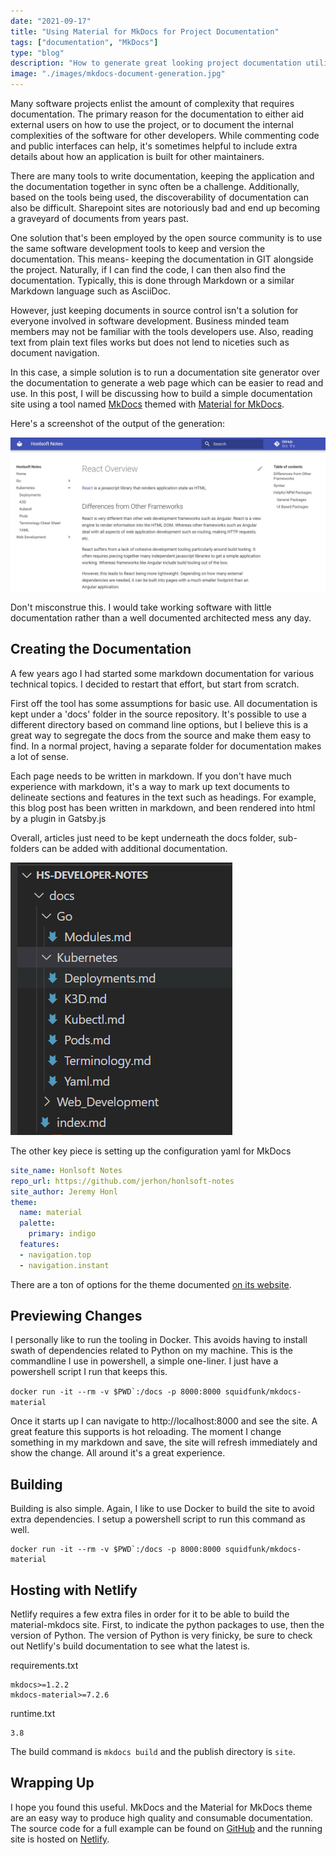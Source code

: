 ```yaml
---
date: "2021-09-17"
title: "Using Material for MkDocs for Project Documentation"
tags: ["documentation", "MkDocs"]
type: "blog"
description: "How to generate great looking project documentation utilizing Material for MkDocs."
image: "./images/mkdocs-document-generation.jpg"
---
```


Many software projects enlist the amount of complexity that requires documentation.
The primary reason for the documentation to either aid external users on how to use the project, or to document the internal complexities of the software for other developers.
While commenting code and public interfaces can help, it's sometimes helpful to include extra details about how an application is built for other maintainers.

There are many tools to write documentation, keeping the application and the documentation together in sync often be a challenge.
Additionally, based on the tools being used, the discoverability of documentation can also be difficult.
Sharepoint sites are notoriously bad and end up becoming a graveyard of documents from years past.

One solution that's been employed by the open source community is to use the same software development tools to keep and version the documentation.
This means- keeping the documentation in GIT alongside the project.
Naturally, if I can find the code, I can then also find the documentation.
Typically, this is done through Markdown or a similar Markdown language such as AsciiDoc.

However, just keeping documents in source control isn't a solution for everyone involved in software development.
Business minded team members may not be familiar with the tools developers use.
Also, reading text from plain text files works but does not lend to niceties such as document navigation.

In this case, a simple solution is to run a documentation site generator over the documentation to generate a web page which can be easier to read and use.
In this post, I will be discussing how to build a simple documentation site using a tool named [MkDocs](https://www.mkdocs.org/) themed with [Material for MkDocs](https://squidfunk.github.io/mkdocs-material/).

Here's a screenshot of the output of the generation:

![Generated Notes](./images/mkdocs-document-generation.jpg)

Don't misconstrue this.
I would take working software with little documentation rather than a well documented architected mess any day.

## Creating the Documentation

A few years ago I had started some markdown documentation for various technical topics.
I decided to restart that effort, but start from scratch.

First off the tool has some assumptions for basic use.
All documentation is kept under a 'docs' folder in the source repository.
It's possible to use a different directory based on command line options, but I believe this is a great way to segregate the docs from the source and make them easy to find.
In a normal project, having a separate folder for documentation makes a lot of sense.

Each page needs to be written in markdown.
If you don't have much experience with markdown, it's a way to mark up text documents to delineate sections and features in the text such as headings.
For example, this blog post has been written in markdown, and been rendered into html by a plugin in Gatsby.js

Overall, articles just need to be kept underneath the docs folder, sub-folders can be added with additional documentation.

![File structure](./images/developer-notes-file-structure.png)

The other key piece is setting up the configuration yaml for MkDocs

```yaml
site_name: Honlsoft Notes
repo_url: https://github.com/jerhon/honlsoft-notes
site_author: Jeremy Honl
theme:
  name: material
  palette:
    primary: indigo
  features:
  - navigation.top
  - navigation.instant
```

There are a ton of options for the theme documented [on its website](https://squidfunk.github.io/mkdocs-material/setup/changing-the-colors/).

## Previewing Changes

I personally like to run the tooling in Docker.
This avoids having to install swath of dependencies related to Python on my machine.
This is the commandline I use in powershell, a simple one-liner.
I just have a powershell script I run that keeps this.

```docker run -it --rm -v $PWD`:/docs -p 8000:8000 squidfunk/mkdocs-material```

Once it starts up I can navigate to http://localhost:8000 and see the site.
A great feature this supports is hot reloading.
The moment I change something in my markdown and save, the site will refresh immediately and show the change.
All around it's a great experience.

## Building

Building is also simple.
Again, I like to use Docker to build the site to avoid extra dependencies.
I setup a powershell script to run this command as well.

```
docker run -it --rm -v $PWD`:/docs -p 8000:8000 squidfunk/mkdocs-material
```

## Hosting with Netlify

Netlify requires a few extra files in order for it to be able to build the material-mkdocs site.
First, to indicate the python packages to use, then the version of Python.
The version of Python is very finicky, be sure to check out Netlify's build documentation to see what the latest is.

requirements.txt
```
mkdocs>=1.2.2
mkdocs-material>=7.2.6
```

runtime.txt
```
3.8
```

The build command is `mkdocs build` and the publish directory is `site`.

## Wrapping Up

I hope you found this useful.
MkDocs and the Material for MkDocs theme are an easy way to produce high quality and consumable documentation.
The source code for a full example can be found on [GitHub](https://github.com/jerhon/honlsoft-notes/) and the running site is hosted on [Netlify](https://hs-developer-notes.netlify.app/).
